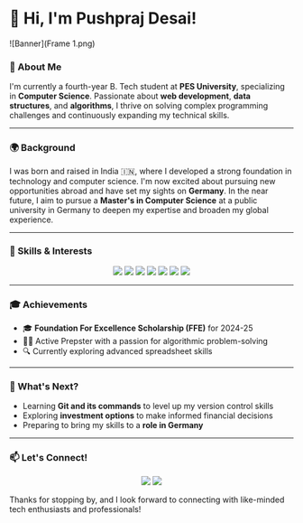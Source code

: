 # 👋 Hi, I'm Pushpraj Desai!

![Banner](Frame 1.png)

### 🚀 About Me
I'm currently a fourth-year B. Tech student at **PES University**, specializing in **Computer Science**. Passionate about **web development**, **data structures**, and **algorithms**, I thrive on solving complex programming challenges and continuously expanding my technical skills.

---

### 🌍 Background
I was born and raised in India 🇮🇳, where I developed a strong foundation in technology and computer science. I'm now excited about pursuing new opportunities abroad and have set my sights on **Germany**. In the near future, I aim to pursue a **Master's in Computer Science** at a public university in Germany to deepen my expertise and broaden my global experience.

---

### 💼 Skills & Interests

<p align="center">
  <img src="https://img.shields.io/badge/Code-C++-blue?style=for-the-badge&logo=cplusplus&logoColor=white" />
  <img src="https://img.shields.io/badge/Code-JavaScript-yellow?style=for-the-badge&logo=javascript&logoColor=white" />
  <img src="https://img.shields.io/badge/Code-HTML-orange?style=for-the-badge&logo=html5&logoColor=white" />
  <img src="https://img.shields.io/badge/Code-CSS-blue?style=for-the-badge&logo=css3&logoColor=white" />
  <img src="https://img.shields.io/badge/Tools-Git-red?style=for-the-badge&logo=git&logoColor=white" />
  <img src="https://img.shields.io/badge/Tools-GitHub-black?style=for-the-badge&logo=github&logoColor=white" />
  <img src="https://img.shields.io/badge/Tools-Obsidian-purple?style=for-the-badge&logo=obsidian&logoColor=white" />
</p>

---

### 🎓 Achievements
- 🎓 **Foundation For Excellence Scholarship (FFE)** for 2024-25
- 👨‍💻 Active Prepster with a passion for algorithmic problem-solving
- 🔍 Currently exploring advanced spreadsheet skills

---

### 🌱 What's Next?
- Learning **Git and its commands** to level up my version control skills
- Exploring **investment options** to make informed financial decisions
- Preparing to bring my skills to a **role in Germany**

---

### 📫 Let's Connect!

<p align="center">
  <a href="mailto:pushpraj.desai@example.com"><img src="https://img.shields.io/badge/Email-red?style=for-the-badge&logo=gmail&logoColor=white" /></a>
  <a href="https://linkedin.com/in/pushprajdesai"><img src="https://img.shields.io/badge/LinkedIn-blue?style=for-the-badge&logo=linkedin&logoColor=white" /></a>
</p>

Thanks for stopping by, and I look forward to connecting with like-minded tech enthusiasts and professionals!
